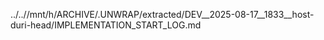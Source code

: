 ../..//mnt/h/ARCHIVE/.UNWRAP/extracted/DEV__2025-08-17__1833__host-duri-head/IMPLEMENTATION_START_LOG.md